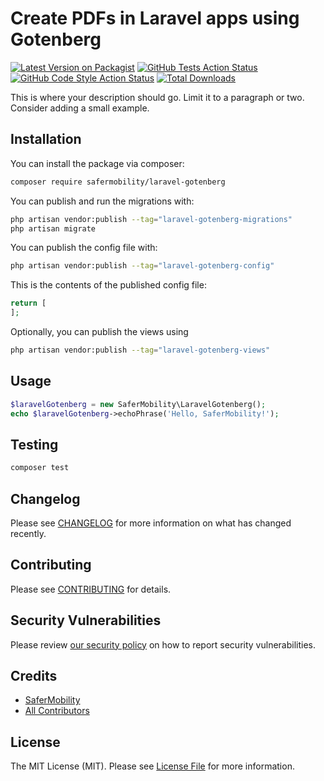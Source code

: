 # Create PDFs in Laravel apps using Gotenberg

[![Latest Version on Packagist](https://img.shields.io/packagist/v/safermobility/laravel-gotenberg.svg?style=flat-square)](https://packagist.org/packages/safermobility/laravel-gotenberg)
[![GitHub Tests Action Status](https://img.shields.io/github/actions/workflow/status/safermobility/laravel-gotenberg/run-tests.yml?branch=main&label=tests&style=flat-square)](https://github.com/safermobility/laravel-gotenberg/actions?query=workflow%3Arun-tests+branch%3Amain)
[![GitHub Code Style Action Status](https://img.shields.io/github/actions/workflow/status/safermobility/laravel-gotenberg/fix-php-code-style-issues.yml?branch=main&label=code%20style&style=flat-square)](https://github.com/safermobility/laravel-gotenberg/actions?query=workflow%3A"Fix+PHP+code+style+issues"+branch%3Amain)
[![Total Downloads](https://img.shields.io/packagist/dt/safermobility/laravel-gotenberg.svg?style=flat-square)](https://packagist.org/packages/safermobility/laravel-gotenberg)

This is where your description should go. Limit it to a paragraph or two. Consider adding a small example.

## Installation

You can install the package via composer:

```bash
composer require safermobility/laravel-gotenberg
```

You can publish and run the migrations with:

```bash
php artisan vendor:publish --tag="laravel-gotenberg-migrations"
php artisan migrate
```

You can publish the config file with:

```bash
php artisan vendor:publish --tag="laravel-gotenberg-config"
```

This is the contents of the published config file:

```php
return [
];
```

Optionally, you can publish the views using

```bash
php artisan vendor:publish --tag="laravel-gotenberg-views"
```

## Usage

```php
$laravelGotenberg = new SaferMobility\LaravelGotenberg();
echo $laravelGotenberg->echoPhrase('Hello, SaferMobility!');
```

## Testing

```bash
composer test
```

## Changelog

Please see [CHANGELOG](CHANGELOG.md) for more information on what has changed recently.

## Contributing

Please see [CONTRIBUTING](CONTRIBUTING.md) for details.

## Security Vulnerabilities

Please review [our security policy](../../security/policy) on how to report security vulnerabilities.

## Credits

- [SaferMobility](https://github.com/safermobility)
- [All Contributors](../../contributors)

## License

The MIT License (MIT). Please see [License File](LICENSE.md) for more information.
